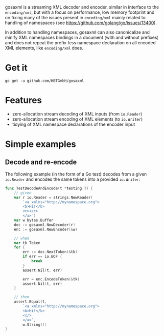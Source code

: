 gosaxml is a streaming XML decoder and encoder, similar in interface to the `encoding/xml`, but with a focus on performance, low memory footprint and on
fixing many of the issues present in `encoding/xml` mainly related to handling of namespaces (see https://github.com/golang/go/issues/13400).

In addition to handling namespaces, gosaxml can also canonicalize and minify XML namespaces bindings in a document (with and without prefixes)
and does not repeat the prefix-less namespace declaration
on all encoded XML elements, like `encoding/xml` does.

# Get it

```shell
go get -u github.com/HBTGmbH/gosaxml
```

# Features 

* zero-allocation stream decoding of XML inputs (from `io.Reader`)
* zero-allocation stream encoding of XML elements (to `io.Writer`)
* tidying of XML namespace declarations of the encoder input

# Simple examples

## Decode and re-encode
The following example (in the form of a Go test) decodes from a given `io.Reader` and encodes the same tokens
into a provided `io.Writer`:
```go
func TestDecodeAndEncode(t *testing.T) {
	// given
	var r io.Reader = strings.NewReader(
		`<a xmlns="http://mynamespace.org">
		<b>Hi!</b>
		<c></c>
		</a>`)
	var w bytes.Buffer
	dec := gosaxml.NewDecoder(r)
	enc := gosaxml.NewEncoder(&w)

	// when
	var tk Token
	for {
		err := dec.NextToken(&tk)
		if err == io.EOF {
			break
		}
		assert.Nil(t, err)

		err = enc.EncodeToken(&tk)
		assert.Nil(t, err)
	}

	// then
	assert.Equal(t,
		`<a xmlns="http://mynamespace.org">
		<b>Hi!</b>
		<c/>
		</a>`,
		w.String())
}
```